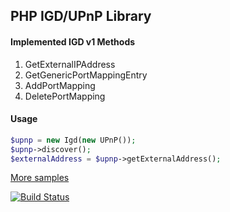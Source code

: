 ## PHP IGD/UPnP Library

#### Implemented IGD v1 Methods

1. GetExternalIPAddress
2. GetGenericPortMappingEntry
3. AddPortMapping
4. DeletePortMapping

#### Usage
```php
$upnp = new Igd(new UPnP());
$upnp->discover();
$externalAddress = $upnp->getExternalAddress();
```

[More samples](src/test/integration/igd.php)

[![Build Status](https://secure.travis-ci.org/cyberb/PHP-UPnP.png?branch=master)](http://travis-ci.org/cyberb/PHP-UPnP)
